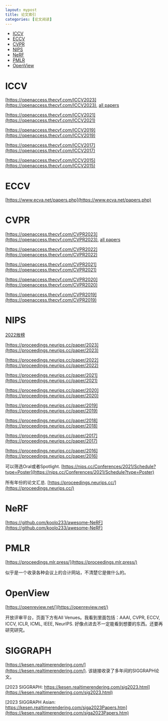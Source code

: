 ```yaml
---
layout: mypost
title: 论文索引
categories: [论文阅读]
---
```


- [ICCV](#iccv)
- [ECCV](#eccv)
- [CVPR](#cvpr)
- [NIPS](#nips)
- [NeRF](#nerf)
- [PMLR](#pmlr)
- [OpenView](#openview)

# ICCV

[https://openaccess.thecvf.com/ICCV2023](https://openaccess.thecvf.com/ICCV2023), [all papers](https://openaccess.thecvf.com/ICCV2023?day=all)

[https://openaccess.thecvf.com/ICCV2021](https://openaccess.thecvf.com/ICCV2021)

[https://openaccess.thecvf.com/ICCV2019](https://openaccess.thecvf.com/ICCV2019)

[https://openaccess.thecvf.com/ICCV2017](https://openaccess.thecvf.com/ICCV2017)

[https://openaccess.thecvf.com/ICCV2015](https://openaccess.thecvf.com/ICCV2015)

# ECCV

[https://www.ecva.net/papers.php](https://www.ecva.net/papers.php)

# CVPR

[https://openaccess.thecvf.com/CVPR2023](https://openaccess.thecvf.com/CVPR2023), [all papers](https://openaccess.thecvf.com/CVPR2023?day=all)

[https://openaccess.thecvf.com/CVPR2022](https://openaccess.thecvf.com/CVPR2022)

[https://openaccess.thecvf.com/CVPR2021](https://openaccess.thecvf.com/CVPR2021)

[https://openaccess.thecvf.com/CVPR2020](https://openaccess.thecvf.com/CVPR2020)

[https://openaccess.thecvf.com/CVPR2019](https://openaccess.thecvf.com/CVPR2019)

# NIPS

[2022放榜](https://nips.cc/Conferences/2022/Schedule?type=Poster)

[https://proceedings.neurips.cc/paper/2023](https://proceedings.neurips.cc/paper/2023)

[https://proceedings.neurips.cc/paper/2022](https://proceedings.neurips.cc/paper/2022)

[https://proceedings.neurips.cc/paper/2021](https://proceedings.neurips.cc/paper/2021)

[https://proceedings.neurips.cc/paper/2020](https://proceedings.neurips.cc/paper/2020)

[https://proceedings.neurips.cc/paper/2019](https://proceedings.neurips.cc/paper/2019)

[https://proceedings.neurips.cc/paper/2018](https://proceedings.neurips.cc/paper/2018)

[https://proceedings.neurips.cc/paper/2017](https://proceedings.neurips.cc/paper/2017)

[https://proceedings.neurips.cc/paper/2016](https://proceedings.neurips.cc/paper/2016)



可以筛选Oral或者Spotlight. [https://nips.cc/Conferences/2021/Schedule?type=Poster](https://nips.cc/Conferences/2021/Schedule?type=Poster)

所有年份的论文汇总. [https://proceedings.neurips.cc/](https://proceedings.neurips.cc/)


# NeRF

[https://github.com/koolo233/awesome-NeRF](https://github.com/koolo233/awesome-NeRF)

# PMLR

[https://proceedings.mlr.press/](https://proceedings.mlr.press/)

似乎是一个收录各种会议上的合计网站，不清楚它是做什么的。

# OpenView

[https://openreview.net/](https://openreview.net/)

开放评审平台，页面下方有All Venues。我看到里面包括：AAAI, CVPR, ECCV, ICCV, ICLR, ICML, IEEE, NeurIPS. 好像点进去不一定能看到想要的东西。还要再研究研究。


# SIGGRAPH

[https://kesen.realtimerendering.com/](https://kesen.realtimerendering.com/). 该链接收录了多年间的SIGGRAPH论文。


[2023 SIGGRAPH: https://kesen.realtimerendering.com/sig2023.html](https://kesen.realtimerendering.com/sig2023.html)


[2023 SIGGRAPH Asian: https://kesen.realtimerendering.com/siga2023Papers.htm](https://kesen.realtimerendering.com/siga2023Papers.htm)